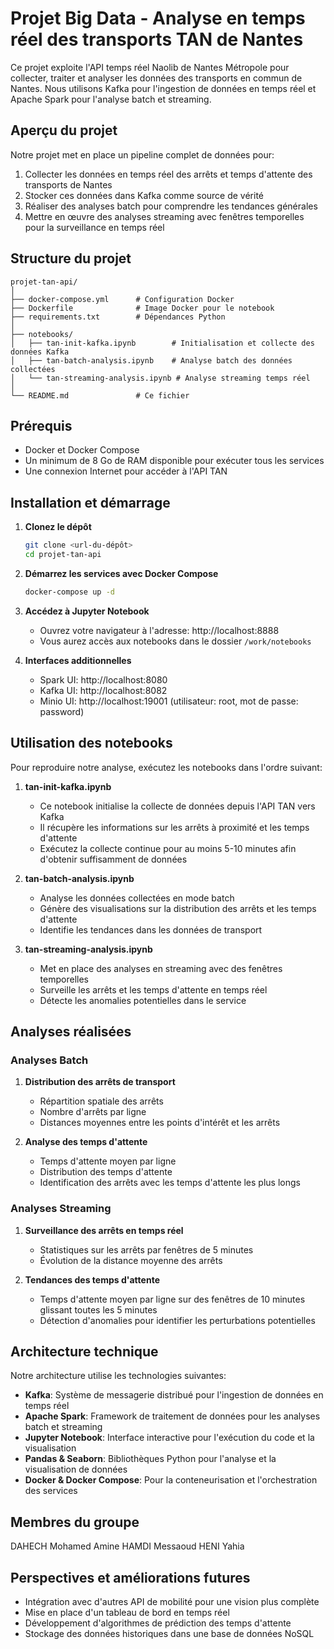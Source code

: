 # Projet Big Data - Analyse en temps réel des transports TAN de Nantes

Ce projet exploite l'API temps réel Naolib de Nantes Métropole pour collecter, traiter et analyser les données des transports en commun de Nantes. Nous utilisons Kafka pour l'ingestion de données en temps réel et Apache Spark pour l'analyse batch et streaming.

## Aperçu du projet

Notre projet met en place un pipeline complet de données pour:

1. Collecter les données en temps réel des arrêts et temps d'attente des transports de Nantes
2. Stocker ces données dans Kafka comme source de vérité
3. Réaliser des analyses batch pour comprendre les tendances générales
4. Mettre en œuvre des analyses streaming avec fenêtres temporelles pour la surveillance en temps réel

## Structure du projet

```
projet-tan-api/
│
├── docker-compose.yml      # Configuration Docker
├── Dockerfile              # Image Docker pour le notebook
├── requirements.txt        # Dépendances Python
│
├── notebooks/
│   ├── tan-init-kafka.ipynb        # Initialisation et collecte des données Kafka
│   ├── tan-batch-analysis.ipynb    # Analyse batch des données collectées
│   └── tan-streaming-analysis.ipynb # Analyse streaming temps réel
│
└── README.md               # Ce fichier
```

## Prérequis

- Docker et Docker Compose
- Un minimum de 8 Go de RAM disponible pour exécuter tous les services
- Une connexion Internet pour accéder à l'API TAN

## Installation et démarrage

1. **Clonez le dépôt**

   ```bash
   git clone <url-du-dépôt>
   cd projet-tan-api
   ```

2. **Démarrez les services avec Docker Compose**

   ```bash
   docker-compose up -d
   ```

3. **Accédez à Jupyter Notebook**

   - Ouvrez votre navigateur à l'adresse: http://localhost:8888
   - Vous aurez accès aux notebooks dans le dossier `/work/notebooks`

4. **Interfaces additionnelles**
   - Spark UI: http://localhost:8080
   - Kafka UI: http://localhost:8082
   - Minio UI: http://localhost:19001 (utilisateur: root, mot de passe: password)

## Utilisation des notebooks

Pour reproduire notre analyse, exécutez les notebooks dans l'ordre suivant:

1. **tan-init-kafka.ipynb**

   - Ce notebook initialise la collecte de données depuis l'API TAN vers Kafka
   - Il récupère les informations sur les arrêts à proximité et les temps d'attente
   - Exécutez la collecte continue pour au moins 5-10 minutes afin d'obtenir suffisamment de données

2. **tan-batch-analysis.ipynb**

   - Analyse les données collectées en mode batch
   - Génère des visualisations sur la distribution des arrêts et les temps d'attente
   - Identifie les tendances dans les données de transport

3. **tan-streaming-analysis.ipynb**
   - Met en place des analyses en streaming avec des fenêtres temporelles
   - Surveille les arrêts et les temps d'attente en temps réel
   - Détecte les anomalies potentielles dans le service

## Analyses réalisées

### Analyses Batch

1. **Distribution des arrêts de transport**

   - Répartition spatiale des arrêts
   - Nombre d'arrêts par ligne
   - Distances moyennes entre les points d'intérêt et les arrêts

2. **Analyse des temps d'attente**
   - Temps d'attente moyen par ligne
   - Distribution des temps d'attente
   - Identification des arrêts avec les temps d'attente les plus longs

### Analyses Streaming

1. **Surveillance des arrêts en temps réel**

   - Statistiques sur les arrêts par fenêtres de 5 minutes
   - Évolution de la distance moyenne des arrêts

2. **Tendances des temps d'attente**
   - Temps d'attente moyen par ligne sur des fenêtres de 10 minutes glissant toutes les 5 minutes
   - Détection d'anomalies pour identifier les perturbations potentielles

## Architecture technique

Notre architecture utilise les technologies suivantes:

- **Kafka**: Système de messagerie distribué pour l'ingestion de données en temps réel
- **Apache Spark**: Framework de traitement de données pour les analyses batch et streaming
- **Jupyter Notebook**: Interface interactive pour l'exécution du code et la visualisation
- **Pandas & Seaborn**: Bibliothèques Python pour l'analyse et la visualisation de données
- **Docker & Docker Compose**: Pour la conteneurisation et l'orchestration des services

## Membres du groupe

DAHECH Mohamed Amine
HAMDI Messaoud
HENI Yahia
## Perspectives et améliorations futures

- Intégration avec d'autres API de mobilité pour une vision plus complète
- Mise en place d'un tableau de bord en temps réel
- Développement d'algorithmes de prédiction des temps d'attente
- Stockage des données historiques dans une base de données NoSQL

